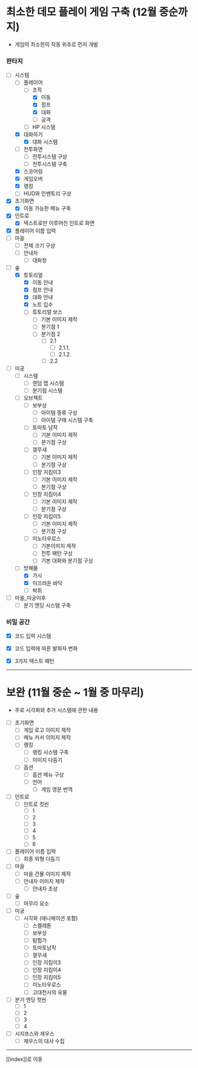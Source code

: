 # 최소한 데모 플레이 게임 구축 (12월 중순까지)
- 게임의 최소한의 작동 위추로 먼저 개발

### 판타지
- [ ] 시스템
	- [ ] 플레이어 
		- [ ] 조작
			- [x] 이동
			- [x] 점프
			- [x] 대화
			- [ ] 공격
		- [ ] HP 시스템
	- [x] 대화하기
		- [x] 대화 시스템
	- [ ] 전투화면
		- [ ] 전투시스템 구상
		- [ ] 전투시스템 구축
	- [x] 스코어링
	- [x] 게임오버
	- [x] 랭킹
	- [ ] HUD와 인벤토리 구상
- [x] 초기화면
	- [x] 이동 가능한 메뉴 구축
- [x] 인트로
	- [x] 텍스트로만 이루어진 인트로 화면
- [x] 플레이어 이름 입력
- [ ] 마을
	- [ ] 전체 크기 구상
	- [ ] 안내자
		- [ ] 대화창
- [ ] 숲
	- [x] 튜토리얼
		- [x] 이동 안내
		- [x] 점프 안내
		- [x] 대화 안내
		- [x] 노트 입수
		- [ ] 튜토리얼 보스
			- [ ] 기본 이미지 제작
			- [ ] 분기점 1
			- [ ] 분기점 2
				- [ ] 2.1
					- [ ] 2.1.1.
					- [ ] 2.1.2.
				- [ ] 2.2
- [ ] 미궁
	- [ ] 시스템
		- [ ] 랜덤 맵 시스템
		- [ ] 분기점 시스템
	- [ ] 오브젝트
		- [ ] 보부상
			- [ ] 아이템 종류 구상
			- [ ] 아이템 구매 시스템 구축
		- [ ] 토마토 남작
			- [ ] 기본 이미지 제작
			- [ ] 분기점 구상
		- [ ] 껄무새
			- [ ] 기본 이미지 제작
			- [ ] 분기점 구상
		- [ ] 인장 지킴이3
			- [ ] 기본 이미지 제작
			- [ ] 분기점 구상
		- [ ] 인장 지킴이4
			- [ ] 기본 이미지 제작
			- [ ] 분기점 구상
		- [ ] 인장 지킴이5
			- [ ] 기본 이미지 제작
			- [ ] 분기점 구상
		- [ ] 미노타우로스
			- [ ] 기본이미지 제작
			- [ ] 전투 패턴 구상
			- [ ] 기본 대화와 분기점 구상
	- [ ] 방해물
		- [x] 가시
		- [x] 미끄러운 바닥
		- [ ] 박쥐
- [ ] 마을_미궁이후
	- [ ] 분기 엔딩 시스템 구축

### 비밀 공간
- [x] 코드 입력 시스템
- [x] 코드 입력에 따른 발화자 변화
- [x] 3가지 텍스트 패턴



---
# 보완 (11월 중순 ~ 1월 중 마무리)
- 주로 시각화와 추가 시스템에 관한 내용

- [ ] 초기화면
	- [ ] 게임 로고 이미지 제작
	- [ ] 메뉴 커서 이미지 제작
	- [ ] 랭킹
		- [ ] 랭킹 시스템 구축
		- [ ] 이미지 다듬기
	- [ ] 옵션
		- [ ] 옵션 메뉴 구상
		- [ ] 언어
			- [ ] 게임 영문 번역
- [ ] 인트로
	- [ ] 인트로 컷씬
		- [ ] 1
		- [ ] 2
		- [ ] 3
		- [ ] 4
		- [ ] 5
		- [ ] 6
- [ ] 플레이어 이름 입력
	- [ ] 최종 외형 다듬기
- [ ] 마을
	- [ ] 마을 건물 이미지 제작
	- [ ] 안내자 이미지 제작
		- [ ] 안내자 초상
- [ ] 숲
	- [ ] 마무리 요소
- [ ] 미궁
	- [ ] 시각화 (애니메이션 포함)
		- [ ] 스켈레톤
		- [ ] 보부상
		- [ ] 탐험가
		- [ ] 토마토남작
		- [ ] 껄무새
		- [ ] 인장 지킴이3
		- [ ] 인장 지킴이4
		- [ ] 인장 지킴이5
		- [ ] 미노타우로스
		- [ ] 고대천사의 유물
- [ ] 분기 엔딩 컷씬
	- [ ] 1
	- [ ] 2
	- [ ] 3
	- [ ] 4
- [ ] 시지프스와 제우스
	- [ ] 제우스의 대사 수집

---
[[index]]로 이동